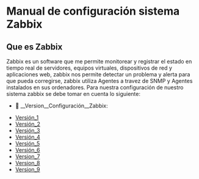 # Manual de configuración sistema Zabbix
## Que es Zabbix
Zabbix es un software que me permite monitorear y registrar el estado en tiempo real de servidores, equipos virtuales, dispositivos de red y aplicaciones web, zabbix nos permite detectar un problema y alerta para que pueda corregirse, zabbix utiliza Agentes a travez de SNMP y Agentes instalados en sus ordenadores.
Para nuestra configuración de nuestro sistema zabbix se debe tomar en cuenta lo siguiente:
- :file_folder: __Version__Configuración__Zabbix:
+ [Versión_1](Instalacion_SO_Debian.pdf)
+ [Versión_2](Base_de_datos_Backend_de_Zabbix.pdf)
+ [Versión_3](Configuración_de_Dispositivos_Hardware.pdf)
+ [Versión_4](CONFIGURACION_DE_SERVIDOR_ZABBIX_CON_MICROTIK.pdf)
+ [Versión_5](Configuración_TpLink_SNMP.pdf)
+ [Versión_6](Topologia_de_la_Red.pdf)
+ [Version_7](subnetting_Ip_computo.pdf)
+ [Version_8](Subnetting_IP.pdf)
+ [Version_9](Resultado_de_entre_enrutadores_mikrotik_RB951Ui.pdf)
